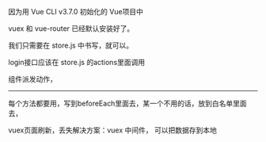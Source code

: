 因为用 Vue CLI v3.7.0 初始化的 Vue项目中

vuex 和 vue-router 已经默认安装好了。

我们只需要在 store.js 中书写，就可以。

login接口应该在 store.js 的actions里面调用

组件派发动作，


---

每个方法都要用，写到beforeEach里面去，某一个不用的话，放到白名单里面去，

vuex页面刷新，丢失解决方案：vuex 中间件， 可以把数据存到本地